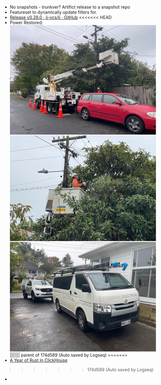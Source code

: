 - No snapshots - trunkver? Artifict release to a snapshot repo
- Featureset to dynamically update filters for.
- [Release v0.28.0 · jj-vcs/jj · GitHub](https://github.com/jj-vcs/jj/releases/tag/v0.28.0)
<<<<<<< HEAD
- Power Restored:
  ![PowerCut1.jpg](../assets/PowerCut1_1743720472255_0.jpg)
  ![PowerCut2.jpg](../assets/PowerCut2_1743720481695_0.jpg)
  ![PowerCut3.jpg](../assets/PowerCut3_1743720489783_0.jpg)
||||||| parent of 174d589 (Auto saved by Logseq)
=======
- [A Year of Rust in ClickHouse](https://clickhouse.com/blog/rust)
>>>>>>> 174d589 (Auto saved by Logseq)
-